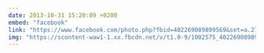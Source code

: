 ```yaml
---
date: 2013-10-31 15:20:09 +0200
embed: "facebook"
link: "https://www.facebook.com/photo.php?fbid=402269089899569&set=a.272256412900838.68734.100003494449349&type=3&theater"
img: "https://scontent-waw1-1.xx.fbcdn.net/v/t1.0-9/1002575_402269089899569_1493904339_n.jpg?oh=dcfdaf5a6d4bdebd274baba916ceb0b7&oe=599807FF"
---
```


